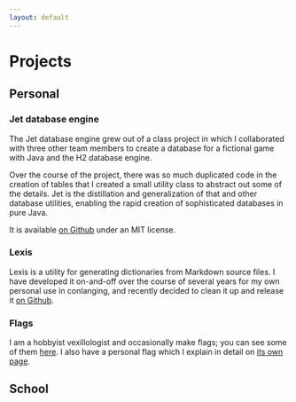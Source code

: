 ```yaml
---
layout: default
---
```


# Projects

## Personal

### Jet database engine

The Jet database engine grew out of a class project in which I collaborated
with three other team members to create a database for a fictional game with
Java and the H2 database engine.

Over the course of the project, there was so much duplicated code in the
creation of tables that I created a small utility class to abstract out some
of the details. Jet is the distillation and generalization of that and other
database utilities, enabling the rapid creation of sophisticated databases in
pure Java.

It is available [on Github](https://github.com/daemanos/jet) under an MIT
license.

### Lexis

Lexis is a utility for generating dictionaries from Markdown source files. I
have developed it on-and-off over the course of several years for my own
personal use in conlanging, and recently decided to clean it up and release it
[on Github](https://github.com/daemanos/lexis).

### Flags

I am a hobbyist vexillologist and occasionally make flags; you can see some of
them [here](/proj/flags). I also have a personal flag which I explain in
detail on [its own page](/about/personalflag).

## School
